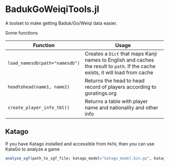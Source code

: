 # BadukGoWeiqiTools.jl

A toolset to make getting Baduk/Go/Weiqi data easier.

Some functions

| Function | Usage |
| -------- | ----- |
| `load_namesdb(path="namesdb")` |  Creates a `Dict` that maps Kanji names to English and caches the result to `path`. If the cache exists, it will load from cache  |
| `headtohead(name1, name2)` | Returns the head to head record of players according to goratings.org  |
| `create_player_info_tbl()` | Returns a table with player name and nationality and other info |

## Katago

If you have Katago installed and accessible from `PATH`, then you can use KataGo to analyze a game

```julia
analyze_sgf(path_to_sgf_file; katago_model="katago_model.bin.gz", katago_config="some.cfg")
```
